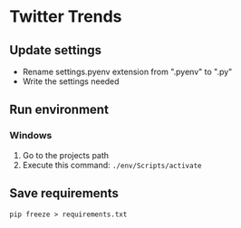 # Twitter Trends

## Update settings
- Rename settings.pyenv extension from ".pyenv" to ".py"
- Write the settings needed

## Run environment

### Windows

1. Go to the projects path
2. Execute this command: `./env/Scripts/activate`

## Save requirements
`pip freeze > requirements.txt`
